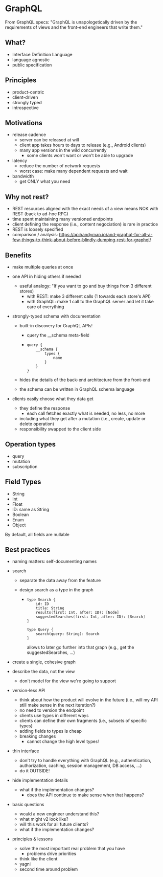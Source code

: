 # GraphQL

From GraphQL specs: "GraphQL is unapologetically driven by the requirements of views and the front-end engineers that write them."

## What?

* Interface Definition Language
* language agnostic
* public specification

## Principles

* product-centric
* client-driven
* strongly typed
* introspective

## Motivations

* release cadence
  * server can be released at will
  * client app takes hours to days to release \(e.g., Android clients\)
  * many app versions in the wild concurrently
    * some clients won't want or won't be able to upgrade
* latency
  * reduce the number of network requests
  * worst case: make many dependent requests and wait
* bandwidth
  * get ONLY what you need

## Why not rest?

* REST resources aligned with the exact needs of a view means NOK with REST \(back to ad-hoc RPC\)
* time spent maintaining many versioned endpoints
* client defining the response \(i.e., content negociation\) is rare in practice
* REST is loosely specified
* comparison / analysis: https://apihandyman.io/and-graphql-for-all-a-few-things-to-think-about-before-blindly-dumping-rest-for-graphql/

## Benefits

* make multiple queries at once
* one API in hiding others if needed
  * useful analogy: "If you want to go and buy things from 3 different stores\)
    * with REST: make 3 different calls \(1 towards each store's API\)
    * with GraphQL: make 1 call to the GraphQL server and let it take care of everything
* strongly-typed schema with documentation

  * built-in discovery for GraphQL APIs!
    * query the \_\_schema meta-field
    * ```
      query {
          __schema {
              types {
                  name
              }
          }
      }
      ```
  * hides the details of the back-end architecture from the front-end

  * the schema can be written in GraphQL schema language

* clients easily choose what they data get

  * they define the response
    * each call fetches exactly what is needed, no less, no more
  * including what they get after a mutation \(i.e., create, update or delete operation\)
  * responsibility swapped to the client side

## Operation types

* query
* mutation
* subscription

## Field Types

* String
* Int
* Float
* ID: same as String
* Boolean
* Enum
* Object

By default, all fields are nullable

## Best practices

* naming matters: self-documenting names
* search

  * separate the data away from the feature
  * design search as a type in the graph

    * ```
      type Search {
          id: ID
          title: String
          results(first: Int, after: ID): [Node]
          suggestedSearches(first: Int, after: ID): [Search]
      }

      type Query {
          search(query: String): Search
      }
      ```

      allows to later go further into that graph \(e.g., get the suggestedSearches, ...\)

* create a single, cohesive graph

* describe the data, not the view

  * don't model for the view we're going to support

* version-less API

  * think about how the product will evolve in the future \(i.e., will my API still make sense in the next iteration?\)
  * no need to version the endpoint
  * clients use types in different ways
  * clients can define their own fragments \(i.e., subsets of specific types\)
  * adding fields to types is cheap
  * breaking changes
    * cannot change the high level types!

* thin interface

  * don't try to handle everything with GraphQL \(e.g., authentication, authorization, caching, session management, DB access, ...\)
  * do it OUTSIDE!

* hide implementation details

  * what if the implementation changes?
    * does the API continue to make sense when that happens?

* basic questions

  * would a new engineer understand this?
  * what might v2 look like?
  * will this work for all future clients?
  * what if the implementation changes?

* principles & lessons

  * solve the most important real problem that you have
    * problems drive priorities
  * think like the client
  * yagni
  * second time around problem



